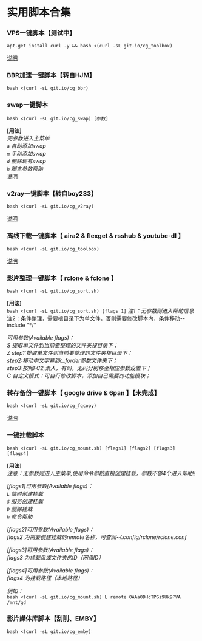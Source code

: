 # 实用脚本合集

### VPS一键脚本【测试中】
```
apt-get install curl -y && bash <(curl -sL git.io/cg_toolbox)
```
[说明]()
### BBR加速一键脚本【转自HJM】
```
bash <(curl -sL git.io/cg_bbr)
```

### swap一键脚本
```
bash <(curl -sL git.io/cg_swap) [参数]
```
**[用法]**<br>
*无参数进入主菜单*<br>
*`a` 自动添加swap*<br>
*`m` 手动添加swap*<br>
*`d` 删除现有swap*<br>
*`h` 脚本参数帮助*<br>
[说明](github.com/cgkings/script-store/blob/master/Instruction/swap.md)

### v2ray一键脚本【转自boy233】
```
bash <(curl -sL git.io/cg_v2ray)
```
[说明](github.com/cgkings/v2ray/blob/master/README.md)

### 离线下载一键脚本【 aira2 & flexget & rsshub & youtube-dl 】
```
bash <(curl -sL git.io/cg_toolbox)
```
[说明]()
### 影片整理一键脚本【 rclone & fclone 】
```
bash <(curl -sL git.io/cg_sort.sh)
```
**[用法]**<br>
  `bash <(curl -sL git.io/cg_sort.sh) [flags 1]`
  *注1：无参数则进入帮助信息*<br>
   注2：条件整理，需要根目录下为单文件，否则需要修改脚本内，条件移动--include "\*/" <br>

*可用参数(Available flags)：*<br>
  *S  提取单文件到当前要整理的文件夹根目录下；*<br>
  *Z  step1:提取单文件到当前要整理的文件夹根目录下；*<br>
     *step2:移动中文字幕到c_forder参数文件夹下；*<br>
     *step3:按照FC2,素人，有码，无码分别移至相应参数设置下；*<br>
  *C  自定义模式：可自行修改脚本，添加自己需要的功能模块；*<br>

### 转存备份一键脚本【 google drive & 6pan 】【未完成】
```
bash <(curl -sL git.io/cg_fqcopy)
```
[说明]()

### 一键挂载脚本
```
bash <(curl -sL git.io/cg_mount.sh) [flags1] [flags2] [flags3] [flags4]
```
**[用法]**<br>
*注意：无参数则进入主菜单,使用命令参数直接创建挂载，参数不够4个进入帮助!!*<br>

*[flags1]可用参数(Available flags)：*<br>
*`L`  临时创建挂载*<br>
*`S`  服务创建挂载*<br>
*`D`  删除挂载*<br>
*`h`  命令帮助* <br>  

*[flags2]可用参数(Available flags)：*<br>
*flags2 为需要创建挂载的remote名称，可查阅~/.config/rclone/rclone.conf*<br>

*[flags3]可用参数(Available flags)：*<br>
*flags3 为挂载盘或文件夹的ID（网盘ID）*<br>

*[flags4]可用参数(Available flags)：*<br>
*flags4 为挂载路径（本地路径）*<br>
  
*例如：*<br>
`bash <(curl -sL git.io/cg_mount.sh) L remote 0AAa0DHcTPGi9Uk9PVA /mnt/gd`

### 影片媒体库脚本【刮削、EMBY】
```
bash <(curl -sL git.io/cg_emby)
```
